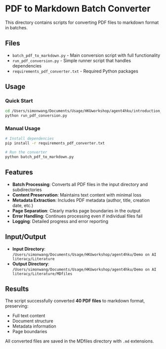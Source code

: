 # PDF to Markdown Batch Converter

This directory contains scripts for converting PDF files to markdown format in batches.

## Files

- `batch_pdf_to_markdown.py` - Main conversion script with full functionality
- `run_pdf_conversion.py` - Simple runner script that handles dependencies
- `requirements_pdf_converter.txt` - Required Python packages

## Usage

### Quick Start
```bash
cd /Users/simonwang/Documents/Usage/HKUworkshop/agent4hku/introduction_to_agent/scripts
python run_pdf_conversion.py
```

### Manual Usage
```bash
# Install dependencies
pip install -r requirements_pdf_converter.txt

# Run the converter
python batch_pdf_to_markdown.py
```

## Features

- **Batch Processing**: Converts all PDF files in the input directory and subdirectories
- **Content Preservation**: Maintains text content with minimal loss
- **Metadata Extraction**: Includes PDF metadata (author, title, creation date, etc.)
- **Page Separation**: Clearly marks page boundaries in the output
- **Error Handling**: Continues processing even if individual files fail
- **Logging**: Detailed progress and error reporting

## Input/Output

- **Input Directory**: `/Users/simonwang/Documents/Usage/HKUworkshop/agent4hku/Demo on AI literacy/Literature`
- **Output Directory**: `/Users/simonwang/Documents/Usage/HKUworkshop/agent4hku/Demo on AI literacy/Literature/MDfiles`

## Results

The script successfully converted **40 PDF files** to markdown format, preserving:
- Full text content
- Document structure
- Metadata information
- Page boundaries

All converted files are saved in the MDfiles directory with `.md` extensions.
